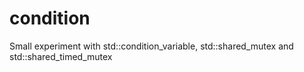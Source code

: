 # condition
Small experiment with std::condition_variable, std::shared_mutex and std::shared_timed_mutex
